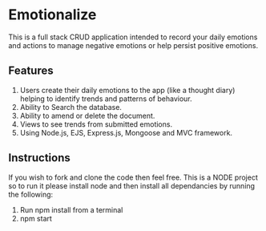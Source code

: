 # Emotionalize

This is a full stack CRUD application intended to record your daily emotions and actions to manage negative emotions or help persist positive emotions.  

## Features

<ol>

<li>Users create their daily emotions to the app (like a thought diary) helping to identify trends and patterns of behaviour.</li>
<li>Ability to Search the database.</li>
<li>Ability to amend or delete the document.</li>
<li>Views to see trends from submitted emotions.</li>
<li>Using Node.js, EJS, Express.js, Mongoose and MVC framework.</li>

</ol>


## Instructions

If you wish to fork and clone the code then feel free. 
This is a NODE project so to run it please install node and then install all dependancies by running the following:

<ol>

<li>Run npm install from a terminal</li>
<li>npm start</li>

</ol>

